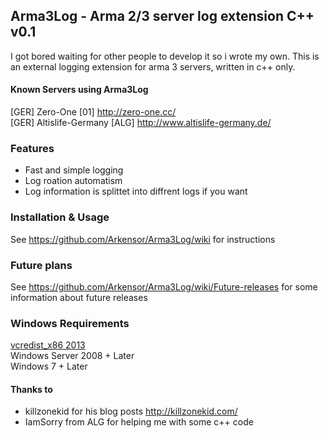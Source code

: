 ## Arma3Log - Arma 2/3 server log extension C++ v0.1

I got bored waiting for other people to develop it so i wrote my own.
This is an external logging extension for arma 3 servers, written in c++ only. 


#### Known Servers using Arma3Log
[GER] Zero-One [01] http://zero-one.cc/  
[GER] Altislife-Germany [ALG] http://www.altislife-germany.de/  


### Features

- Fast and simple logging
- Log roation automatism
- Log information is splittet into diffrent logs if you want 


### Installation & Usage

See https://github.com/Arkensor/Arma3Log/wiki for instructions

### Future plans

See https://github.com/Arkensor/Arma3Log/wiki/Future-releases for some information about future releases

### Windows Requirements

[vcredist_x86 2013](http://www.microsoft.com/en-ie/download/details.aspx?id=40784)  
Windows Server 2008 + Later  
Windows 7 + Later  

#### Thanks to

- killzonekid for his blog posts http://killzonekid.com/
- IamSorry from ALG for helping me with some c++ code
